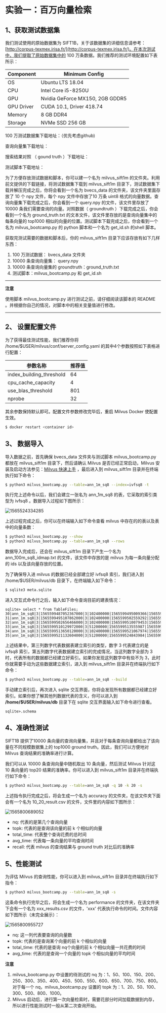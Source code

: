 <a name="lab1"></a>
# 实验一：百万向量检索

## 1、获取测试数据集

​我们测试使用的原始数据集为 SIFT1B，关于该数据集的详细信息请参考：[http://corpus-texmex.irisa.fr/](http://corpus-texmex.irisa.fr/)。在本次测试中，我们提取了原始数据集中的 100 万条数据。我们推荐的测试环境配置如下表所示：

| Component           | Minimum Config                |
| ------------------ | -------------------------- |
| OS            | Ubuntu LTS 18.04 |
| CPU           | Intel Core i5-8250U           |
| GPU           | Nvidia GeForce MX150, 2GB GDDR5  |
| GPU Driver    | CUDA 10.1, Driver 418.74 |
| Memory        | 8 GB DDR4          |
| Storage       | NVMe SSD 256 GB             |

100 万测试数据集下载地址：（优先考虑github)

查询向量集下载地址：

搜索结果对照 （ gound truth ）下载地址：

测试脚本下载地址：

​为了方便存放测试数据和脚本，你可以建一个名为 milvus_sift1m 的文件夹。利用前文提供的下载链接，将测试数据集下载到 milvus_sift1m 目录下，测试数据集下载并解压完成之后，你将会看到一个名为 bvecs_data 的文件夹，该文件夹里面存放了 10 个 npy 文件，每个 npy 文件中存放了10 万条 uint8 格式的向量数据。查询向量集下载完成之后，你会看到一个 query.npy 的文件，该文件里存放了 10000 条我们需要查询的向量。对照数据（ groundtruth ）下载完成之后，你会看到一个名为 ground_truth.txt 的文本文件，该文件里存放的是查询向量集中的每条向量的 top1000 相似的向量的位置。测试脚本下载完成之后，你会看到一个名为 milvus_bootcamp.py 的 python 脚本和一个名为 get_id.sh 的shell 脚本。

获取完测试需要的数据和脚本后，你的 milvus_sift1m 目录下应该存放有如下几样东西：
1. 100 万测试数据： bvecs_data 文件夹
2. 10000 条查询向量集： query.npy
3. 10000 条查询向量集的 groundtruth：ground_truth.txt
4. 测试脚本：milvus_bootcamp.py 和 get_id.sh

---

**注意**

使用脚本 milvus_bootcamp.py 进行测试之前，请仔细阅读该脚本的 README 。并根据你自己的情况，对脚本中的相关变量值进行修改。

---

## 2、 设置配置文件

为了获得最佳测试性能，我们推荐你将 /home/$USER/milvus/conf/server_config.yaml 的其中4个参数按照如下表格进行配置：

|         参数名称         | 推荐值 |
| ---------------------- | ---- |
| index_building_threshold |   64   |
|    cpu_cache_capacity    |   4    |
|    use_blas_threshold    |  801   |
|          nprobe          |   32   |

其余参数保持默认即可。配置文件参数修改完毕后，重启 Milvus Docker 使配置生效。

```bash
$ docker restart <container id>
```

## 3、 数据导入

​导入数据之前，首先确保 bvecs_data 文件夹与测试脚本 milvus_bootcamp.py 都放在 milvus_sift1m 目录下，然后请确认 Milvus 是否已经正常启动，Milvus 安装及启动方法参见：[Milvus 快速上手](../milvus101/quickstart.md) ，最后进入到 milvus_sift1m 目录并在终端执行如下命令：

```bash
$ python3 milvus_bootcamp.py --table=ann_1m_sq8 --index=ivfsq8 -t
```

执行完上述命令以后，我们会建立一张名为 ann_1m_sq8 的表，它采取的索引类型为 ivfsq8 。数据导入过程如下图所示：

![1565524334285](/home/zilliz/.config/Typora/typora-user-images/1565524334285.png)

上述过程完成之后，你可以在终端输入如下命令查看 milvus 中存在的的表以及表中的向量条数：

```bash
$ python3 milvus_bootcamp.py --show
$ python3 milvus_bootcamp.py --table=ann_1m_sq8 --rows
```

数据导入完成后，还会在 milvus_sift1m 目录下产生一个名为 ann_100m_sq8_idmap.txt 的文件，该文件中存放的是 milvus 为每一条向量分配的 ids 以及该向量存放的位置。

为了确保导入进 milvus 的数据已经全部建立好 ivfsq8 索引，我们进入到  /home/$USER/milvus/db 目录下，在终端输入如下命令：

```bash
$ sqlite3 meta.sqlite
```

进入交互式命令行之后，输入如下命令查询目前的建表情况：

```sqlite
sqlite> select * from TableFiles;
30|ann_1m_sq8|3|1565599487052367000|3|102400000|1565599495009366|1565599487052372|1190712
31|ann_1m_sq8|3|1565599495107862000|3|102400000|1565599502559292|1565599495107863|1190712
32|ann_1m_sq8|3|1565599502656466000|3|102400000|1565599510079453|1565599502656467|1190712
33|ann_1m_sq8|3|1565599510129972000|3|51200000|1565599513555987|1565599510129973|1190712
34|ann_1m_sq8|3|1565599513650120000|3|102400000|1565599521067974|1565599513650121|1190712
35|ann_1m_sq8|3|1565599521132604000|3|51200000|1565599524843984|1565599521132605|1190712
```

上述结果中，第三列数字代表数据表建立索引的类型，数字 3 代表建立的是 ivfsq8 索引，第五列数字代表数据建立索引的完成情况，当这列数字全部为 3 时，代表所有的数据都已经建立好索引。如果你发现这列数字中有些不为 3，此时你就需要手动为这些数据建立索引，进入到 milvus_sift1m 目录并在终端执行如下命令：

```bash
$ python3 milvus_bootcamp.py --table=ann_1m_sq8 --build
```

手动建立索引后，再次进入 sqlite 交互界面，你将会发现所有数据都已经建立好索引。如果你想了解其他列数据代表的含义，你可以进入到  **/home/$USER/milvus/db** 目录下在 sqlite 交互界面输入如下命令进行查看。

```sqlite
sqlite>.schema
```

## 4、准确性测试

​SIFT1B 提供了10000 条向量的查询向量集，并且对于每条查询向量都给出了该向量在不同规模数据集上的 top1000 ground truth。因此，我们可以方便地对 Milvus 查询结果的准确率进行计算。

我们可以从 10000 条查询向量中随机取出 10 条向量，然后测试 Milvus 针对这 10 条向量的 top20 结果的准确率。你可以进入到 milvus_sift1m 目录并在终端执行如下命令：

```bash
$ python3 milvus_bootcamp.py --table=ann_1m_sq8 -q 10 -k 20 -s
```

上述指令执行完成之后，将会生成一个名为 accuracy 的文件夹，在该文件夹下面会有一个名为 10_20_result.csv 的文件，文件里的内容如下图所示：

![1565800689052](/home/zilliz/.config/Typora/typora-user-images/1565800689052.png)

- nq: 代表的是第几个查询向量
- topk: 代表的是查询该向量的前 k 个相似的向量
- total_time: 代表整个查询花费的总时间
- avg_time: 代表每一条向量的平均查询时间
- recall: 代表 milvus 的查询结果与 ground truth 对比后的准确率

## 5、性能测试

为评估 Milvus 的查询性能，你可以进入到 milvus_sift1m 目录并在终端执行如下指令：

```bash
$ python3 milvus_bootcamp.py --table=ann_1m_sq8 -s
```

这条命令执行完毕之后，将会生成一个名为 performance 的文件夹，在该文件夹下会有一个名为 xxx_results.csv 的文件，'xxx' 代表执行命令的时间。文件内容如下图所示（未完全展示）：

![1565800955727](/home/zilliz/.config/Typora/typora-user-images/1565800955727.png)

- nq: 这一列代表要查询的向量数
- topk: 代表的是查询某个向量的前 k 个相似的向量
- total_time: 代表的是查询 nq个向量的前 k 个相似向量一共花费的时间
- avg_time: 代表的是查询一个向量的 topk 个相似向量的平均时间

**注意**

1. milvus_bootcamp.py 中设置的待测试的 nq 为：1、50、100、150、200、250、300、350、400、450、500、550、600、650、700、750、800。对于每一个 nq，milvus_bootcamp.py 设置的 topk 为：1、20、50、100、300、500、800、1000。
2. Milvus 启动后，进行第一次向量检索时，需要花部分时间加载数据到内存，所以进行性能测试时一般从第二次查询开始。

